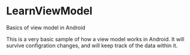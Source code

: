 # LearnViewModel
Basics of view model in Android


This is a very basic sample of how a view model works in Android. It will survive configration changes, and will keep track of the data within it. 
